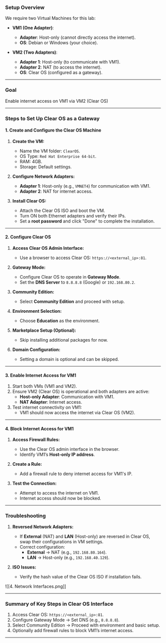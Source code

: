 ### **Setup Overview**

We require two Virtual Machines for this lab:

- **VM1 (One Adapter)**:
    
    - **Adapter**: Host-only (cannot directly access the internet).
    - **OS**: Debian or Windows (your choice).
- **VM2 (Two Adapters)**:
    
    - **Adapter 1**: Host-only (to communicate with VM1).
    - **Adapter 2**: NAT (to access the internet).
    - **OS**: Clear OS (configured as a gateway).

---

### **Goal**

Enable internet access on VM1 via VM2 (Clear OS)

---

### **Steps to Set Up Clear OS as a Gateway**

#### **1. Create and Configure the Clear OS Machine**

1. **Create the VM:**
    
    - Name the VM folder: `ClearOS`.
    - OS Type: `Red Hat Enterprise 64-bit`.
    - RAM: 4GB.
    - Storage: Default settings.
2. **Configure Network Adapters:**
    
    - **Adapter 1**: Host-only (e.g., `VMNET4`) for communication with VM1.
    - **Adapter 2**: NAT for internet access.
3. **Install Clear OS:**
    
    - Attach the Clear OS ISO and boot the VM.
    - Turn ON both Ethernet adapters and verify their IPs.
    - Set a **root password** and click "Done" to complete the installation.

---

#### **2. Configure Clear OS**

1. **Access Clear OS Admin Interface:**
    
    - Use a browser to access Clear OS: `https://<external_ip>:81`.
2. **Gateway Mode:**
    
    - Configure Clear OS to operate in **Gateway Mode**.
    - Set the **DNS Server** to `8.8.8.8` (Google) or `192.168.80.2`.
3. **Community Edition:**
    
    - Select **Community Edition** and proceed with setup.
4. **Environment Selection:**
    
    - Choose **Education** as the environment.
5. **Marketplace Setup (Optional):**
    
    - Skip installing additional packages for now.
6. **Domain Configuration:**
    
    - Setting a domain is optional and can be skipped.

---

#### **3. Enable Internet Access for VM1**

1. Start both VMs (VM1 and VM2).
2. Ensure VM2 (Clear OS) is operational and both adapters are active:
    - **Host-only Adapter**: Communication with VM1.
    - **NAT Adapter**: Internet access.
3. Test internet connectivity on VM1:
    - VM1 should now access the internet via Clear OS (VM2).

---

#### **4. Block Internet Access for VM1**

1. **Access Firewall Rules:**
    
    - Use the Clear OS admin interface in the browser.
    - Identify VM1’s **Host-only IP address**.
2. **Create a Rule:**
    
    - Add a firewall rule to deny internet access for VM1's IP.
3. **Test the Connection:**
    
    - Attempt to access the internet on VM1.
    - Internet access should now be blocked.

---

### **Troubleshooting**

1. **Reversed Network Adapters:**
    
    - If **External** (NAT) and **LAN** (Host-only) are reversed in Clear OS, swap their configurations in VM settings.
    - Correct configuration:
        - **External** → NAT (e.g., `192.168.80.164`).
        - **LAN** → Host-only (e.g., `192.168.40.129`).
2. **ISO Issues:**
    
    - Verify the hash value of the Clear OS ISO if installation fails.

![[4. Network Interfaces.png]]

---

### **Summary of Key Steps in Clear OS Interface**

1. Access Clear OS: `https://<external_ip>:81`.
2. Configure Gateway Mode → Set DNS (e.g., `8.8.8.8`).
3. Select Community Edition → Proceed with environment and basic setup.
4. Optionally add firewall rules to block VM1’s internet access.

---
